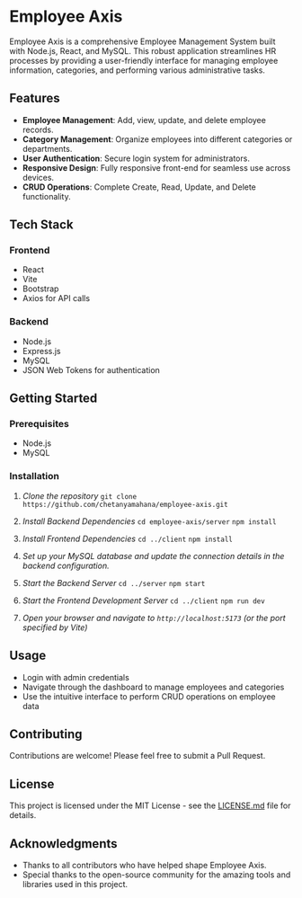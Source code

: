 # Employee Axis

Employee Axis is a comprehensive Employee Management System built with Node.js, React, and MySQL. This robust application streamlines HR processes by providing a user-friendly interface for managing employee information, categories, and performing various administrative tasks.

## Features

- **Employee Management**: Add, view, update, and delete employee records.
- **Category Management**: Organize employees into different categories or departments.
- **User Authentication**: Secure login system for administrators.
- **Responsive Design**: Fully responsive front-end for seamless use across devices.
- **CRUD Operations**: Complete Create, Read, Update, and Delete functionality.

## Tech Stack

### Frontend
- React
- Vite
- Bootstrap
- Axios for API calls

### Backend
- Node.js
- Express.js
- MySQL
- JSON Web Tokens for authentication

## Getting Started

### Prerequisites
- Node.js
- MySQL

### Installation

1. *Clone the repository* 
```git clone https://github.com/chetanyamahana/employee-axis.git```
2. *Install Backend Dependencies*
```cd employee-axis/server```
```npm install```
3. *Install Frontend Dependencies*
```cd ../client```
```npm install```
4. *Set up your MySQL database and update the connection details in the backend configuration.*

5. *Start the Backend Server*
```cd ../server```
```npm start```
6. *Start the Frontend Development Server*
```cd ../client```
```npm run dev```

7. *Open your browser and navigate to `http://localhost:5173` (or the port specified by Vite)*

## Usage

- Login with admin credentials
- Navigate through the dashboard to manage employees and categories
- Use the intuitive interface to perform CRUD operations on employee data

## Contributing

Contributions are welcome! Please feel free to submit a Pull Request.

## License

This project is licensed under the MIT License - see the [LICENSE.md](LICENSE.md) file for details.

## Acknowledgments

- Thanks to all contributors who have helped shape Employee Axis.
- Special thanks to the open-source community for the amazing tools and libraries used in this project.


   
   


   
